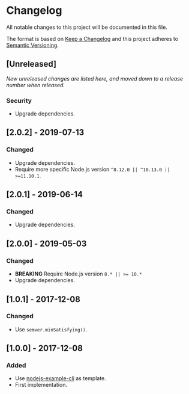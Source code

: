 # Changelog

All notable changes to this project will be documented in this file.

The format is based on [Keep a Changelog](http://keepachangelog.com/en/1.0.0/)
and this project adheres to [Semantic Versioning](http://semver.org/spec/v2.0.0.html).

## [Unreleased]

_New unreleased changes are listed here, and moved down to a release number when released._

### Security

- Upgrade dependencies.

## [2.0.2] - 2019-07-13

### Changed

- Upgrade dependencies.
- Require more specific Node.js version `^8.12.0 || ^10.13.0 || >=11.10.1`.

## [2.0.1] - 2019-06-14

### Changed

- Upgrade dependencies.

## [2.0.0] - 2019-05-03

### Changed

- **BREAKING** Require Node.js version `8.* || >= 10.*`
- Upgrade dependencies.

## [1.0.1] - 2017-12-08

### Changed

- Use `semver.minSatisfying()`.

## [1.0.0] - 2017-12-08

### Added

- Use [nodejs-example-cli](https://github.com/hugojosefson/nodejs-example-cli/) as template.
- First implementation.
